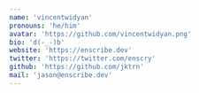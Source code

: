 ```yaml
---
name: 'vincentwidyan'
pronouns: 'he/him'
avatar: 'https://github.com/vincentwidyan.png'
bio: 'd(-_-)b'
website: 'https://enscribe.dev'
twitter: 'https://twitter.com/enscry'
github: 'https://github.com/jktrn'
mail: 'jason@enscribe.dev'
---
```

